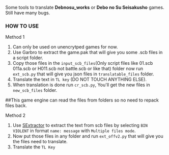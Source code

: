 Some tools to translate **Debnosu_works** or **Debo no Su Seisakusho** games.
Still have many bugs.

### HOW TO USE
Method 1
1. Can only be used on unencrytped games for now.
2. Use Garbro to extract the game.pak that will give you some .scb files in a script folder.
3. Copy those files in the `input_scb_files`(Only script files like 01.scb 011a.scb or H011.scb not battle.scb or like that) folder now run `ext_scb.py` that will give you json files in `translatable_files` folder.
4. Translate the text in `TL key` (DO NOT TOUCH ANYTHING ELSE).
5. When translation is done run `cr_scb.py`, You'll get the new files in `new_scb_files` folder.

##This game engine can read the files from folders so no need to repack files back.

Method 2
1. Use [SExtractor](https://github.com/satan53x/SExtractor) to extract the text from scb files by selecting `BIN VIOLENT` in format `name: message` with `Multiple files mode`.
2. Now put those files in any folder and run `ext_offv2.py` that will give you the files need to translate.
3. Translate the `TL Key` 
